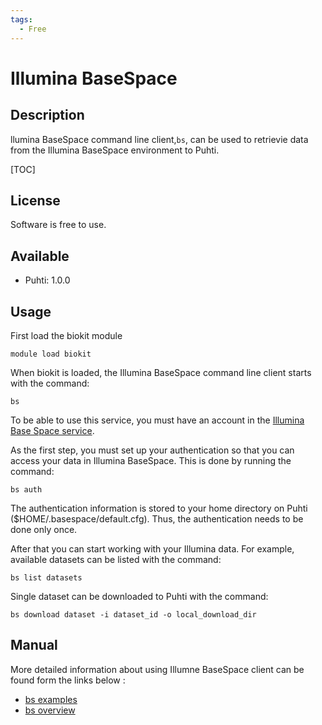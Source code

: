 ```yaml
---
tags:
  - Free
---
```


# Illumina BaseSpace

## Description

llumina BaseSpace command line client,`bs`, can be used to retrievie data from the Illumina BaseSpace environment to Puhti.

[TOC]

## License

Software is free to use.

## Available

*    Puhti: 1.0.0 

## Usage
First load the biokit module
```text
module load biokit
```

When biokit is loaded, the Illumina BaseSpace command line client starts with the command:
```text
bs
```

To be able to use this service, you must have an account in the [Illumina Base Space service](https://emea.illumina.com/products/by-type/informatics-products/basespace-sequence-hub.html).

As the first step, you must set up your authentication so that you can access your data in Illumina BaseSpace. 
This is done by running the command:
```text
bs auth
```

The authentication information is stored to your home directory on Puhti
($HOME/.basespace/default.cfg). Thus, the authentication needs to be done only
once.

After that you can start working with your Illumina data. For example, available datasets can be listed with the command:
```text
bs list datasets
```

Single dataset can be downloaded to Puhti with the command:
```text
bs download dataset -i dataset_id -o local_download_dir
```

## Manual

More detailed information about using Illumne BaseSpace client can be found form the links below :

*   [bs examples](https://developer.basespace.illumina.com/docs/content/documentation/cli/cli-examples)
*   [bs overview](https://developer.basespace.illumina.com/docs/content/documentation/cli/cli-overview)

